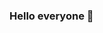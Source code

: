 ### Hello everyone 👋

<!--
****takeshi/takeshi** is a repository of _special_ ✨ because its `README.md ` (this file) will appear in your GitHub profile.

Here are some ideas to help you get started:

- 🔭 I am currently working on: Lua and JS
- 🌱 I am currently studying CyberSecurity
- 👯 I want to collaborate on ...
- 🤔 I 'm looking for help with ...
- 💬 Ask me about ...
- 📫 - How to contact me:Takeshi#1512
- 😄 Pronouns: ...
- ⚡ Fun fact: ...
-->
